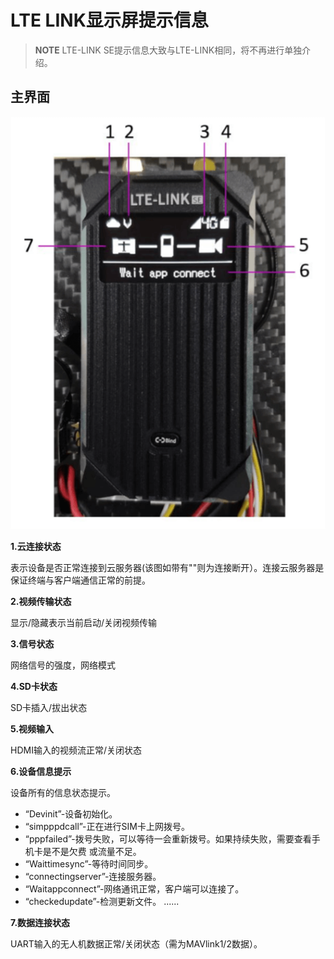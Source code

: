# LTE LINK显示屏提示信息

> **NOTE** LTE-LINK SE提示信息大致与LTE-LINK相同，将不再进行单独介绍。

## 主界面

![binding](../assets/feigong/display-information.png)

**1.云连接状态**
 
表示设备是否正常连接到云服务器(该图如带有"\"则为连接断开）。连接云服务器是保证终端与客户端通信正常的前提。

**2.视频传输状态**

显示/隐藏表示当前启动/关闭视频传输

**3.信号状态**

网络信号的强度，网络模式

**4.SD卡状态**

SD卡插入/拔出状态

**5.视频输入**

HDMI输入的视频流正常/关闭状态

**6.设备信息提示**

 设备所有的信息状态提示。
 * “Devinit”-设备初始化。 
 * “simpppdcall”-正在进行SIM卡上网拨号。 
 * “pppfailed”-拨号失败，可以等待一会重新拨号。如果持续失败，需要查看手机卡是不是欠费 或流量不足。 
 * “Waittimesync”-等待时间同步。 
 * “connectingserver”-连接服务器。 
 * “Waitappconnect”-网络通讯正常，客户端可以连接了。
 * “checkedupdate”-检测更新文件。 
 ...... 
 
**7.数据连接状态**
 
 UART输入的无人机数据正常/关闭状态（需为MAVlink1/2数据）。